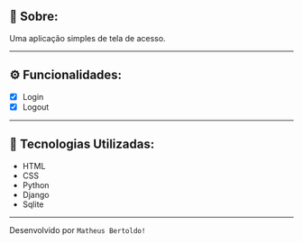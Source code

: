 
## 📖 Sobre:

Uma aplicação simples de tela de acesso.


--- 

## ⚙️ Funcionalidades:

- [x] Login
- [x] Logout

--- 

## 🚀 Tecnologias Utilizadas:

- HTML
- CSS
- Python
- Django
- Sqlite


---
Desenvolvido por `Matheus Bertoldo!`
